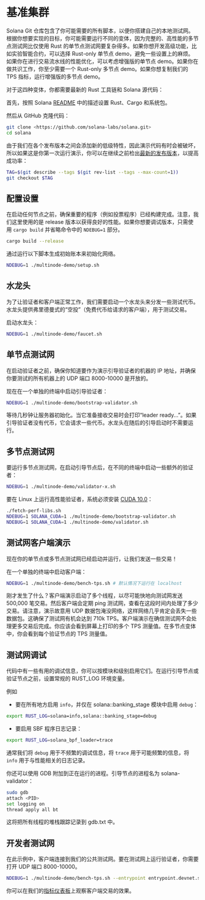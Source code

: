 # 基准集群

Solana Git 仓库包含了你可能需要的所有脚本，以便你搭建自己的本地测试网。根据你想要实现的目标，你可能需要运行不同的变体，因为完整的、高性能的多节点测试网比仅使用 Rust 的单节点测试网要复杂得多。如果你想开发高级功能，比如实验智能合约，可以选择 Rust-only 单节点 demo，避免一些设置上的麻烦。如果你在进行交易流水线的性能优化，可以考虑增强版的单节点 demo。如果你在做共识工作，你至少需要一个 Rust-only 多节点 demo。如果你想复制我们的 TPS 指标，运行增强版的多节点 demo。

对于这四种变体，你都需要最新的 Rust 工具链和 Solana 源代码：

首先，按照 Solana [README](https://github.com/solana-labs/solana#1-install-rustc-cargo-and-rustfmt) 中的描述设置 Rust、Cargo 和系统包。

然后从 GitHub 克隆代码：

``` bash
git clone <https://github.com/solana-labs/solana.git>
cd solana
```

由于我们在各个发布版本之间会添加新的低级特性，因此演示代码有时会被破坏，所以如果这是你第一次运行演示，你可以在继续之前检出[最新的发布版本](https://github.com/solana-labs/solana/releases)，以提高成功率：

``` bash
TAG=$(git describe --tags $(git rev-list --tags --max-count=1))
git checkout $TAG
```

## 配置设置

在启动任何节点之前，确保重要的程序（例如投票程序）已经构建完成。注意，我们这里使用的是 release 版本以获得良好的性能。如果你想要调试版本，只需使用 `cargo build` 并省略命令中的 `NDEBUG=1` 部分。

``` bash
cargo build --release
```

通过运行以下脚本生成初始账本来初始化网络。

``` bash
NDEBUG=1 ./multinode-demo/setup.sh
```

## 水龙头

为了让验证者和客户端正常工作，我们需要启动一个水龙头来分发一些测试代币。水龙头提供弗里德曼式的“空投”（免费代币给请求的客户端），用于测试交易。

启动水龙头：

``` bash
NDEBUG=1 ./multinode-demo/faucet.sh
```

## 单节点测试网

在启动验证者之前，确保你知道要作为演示引导验证者的机器的 IP 地址，并确保你要测试的所有机器上的 UDP 端口 8000-10000 是开放的。

现在在一个单独的终端中启动引导验证者：

``` bash
NDEBUG=1 ./multinode-demo/bootstrap-validator.sh
```

等待几秒钟让服务器初始化。当它准备接收交易时会打印“leader ready...”。如果引导验证者没有代币，它会请求一些代币。水龙头在随后的引导启动时不需要运行。

## 多节点测试网

要运行多节点测试网，在启动引导节点后，在不同的终端中启动一些额外的验证者：

``` bash
NDEBUG=1 ./multinode-demo/validator-x.sh
```

要在 Linux 上运行高性能验证者，系统必须安装 [CUDA 10.0](https://developer.nvidia.com/cuda-downloads)：

``` bash
./fetch-perf-libs.sh
NDEBUG=1 SOLANA_CUDA=1 ./multinode-demo/bootstrap-validator.sh
NDEBUG=1 SOLANA_CUDA=1 ./multinode-demo/validator.sh
```

## 测试网客户端演示

现在你的单节点或多节点测试网已经启动并运行，让我们发送一些交易！

在一个单独的终端中启动客户端：

``` bash
NDEBUG=1 ./multinode-demo/bench-tps.sh # 默认情况下运行在 localhost
```

刚才发生了什么？客户端演示启动了多个线程，以尽可能快地向测试网发送 500,000 笔交易。然后客户端会定期 ping 测试网，查看在这段时间内处理了多少交易。请注意，演示故意用 UDP 数据包淹没网络，这样网络几乎肯定会丢失一些数据包。这确保了测试网有机会达到 710k TPS。客户端演示在确信测试网不会处理更多交易后完成。你应该会看到屏幕上打印的多个 TPS 测量值。在多节点变体中，你会看到每个验证节点的 TPS 测量值。

## 测试网调试

代码中有一些有用的调试信息，你可以按模块和级别启用它们。在运行引导节点或验证节点之前，设置常规的 RUST_LOG 环境变量。

例如

- 要在所有地方启用 `info`，并仅在 solana::banking_stage 模块中启用 `debug`：

``` bash
export RUST_LOG=solana=info,solana::banking_stage=debug
```

- 要启用 SBF 程序日志记录：

``` bash
export RUST_LOG=solana_bpf_loader=trace
```

通常我们将 `debug` 用于不频繁的调试信息，将 `trace` 用于可能频繁的信息，将 `info` 用于与性能相关的日志记录。

你还可以使用 GDB 附加到正在运行的进程。引导节点的进程名为 solana-validator：

``` bash
sudo gdb
attach <PID>
set logging on
thread apply all bt
```

这将把所有线程的堆栈跟踪记录到 gdb.txt 中。

## 开发者测试网

在此示例中，客户端连接到我们的公共测试网。要在测试网上运行验证者，你需要打开 UDP 端口 8000-10000。

``` bash
NDEBUG=1 ./multinode-demo/bench-tps.sh --entrypoint entrypoint.devnet.solana.com:8001 --faucet api.devnet.solana.com:9900 --duration 60 --tx_count 50
```

你可以在我们的[指标仪表板](https://metrics.solana.com:3000/d/monitor/cluster-telemetry?var-testnet=devnet&orgId=1)上观察客户端交易的效果。
